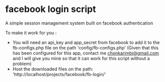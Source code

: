 # facebook login script
A simple session management system built on facebook authentication

To make it work for you :
- You will need an api_key and app_secret from facebook to add it to the fb-configs.php file on the path 'config/fb-configs.php'
(Given that this has been configured for this app, contact me chonkarimbi@gmail.com and I will give you mine so that it can work for this script without a problem)
- Host the downloaded files on the path: 'http://localhost/projects/facebook/fb-login/'
